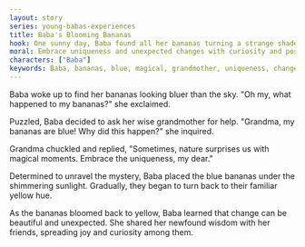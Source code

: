 ```yaml
---
layout: story
series: young-babas-experiences
title: Baba's Blooming Bananas
hook: One sunny day, Baba found all her bananas turning a strange shade of blue! What could have caused this magical transformation?
moral: Embrace uniqueness and unexpected changes with curiosity and positivity.
characters: ["Baba"]
keywords: Baba, bananas, blue, magical, grandmother, uniqueness, change, curious, wisdom, joy
---
```


Baba woke up to find her bananas looking bluer than the sky. "Oh my, what happened to my bananas?" she exclaimed.

Puzzled, Baba decided to ask her wise grandmother for help. "Grandma, my bananas are blue! Why did this happen?" she inquired.

Grandma chuckled and replied, "Sometimes, nature surprises us with magical moments. Embrace the uniqueness, my dear."

Determined to unravel the mystery, Baba placed the blue bananas under the shimmering sunlight. Gradually, they began to turn back to their familiar yellow hue.

As the bananas bloomed back to yellow, Baba learned that change can be beautiful and unexpected. She shared her newfound wisdom with her friends, spreading joy and curiosity among them.
